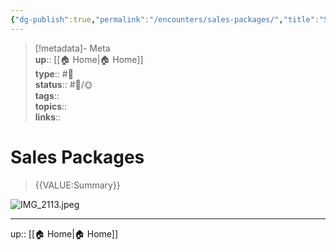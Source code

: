 ```yaml
---
{"dg-publish":true,"permalink":"/encounters/sales-packages/","title":"Sales Packages","tags":["📝","📝/🌞"]}
---
```



> [!metadata]- Meta  
> **up**:: [[🏠 Home\|🏠 Home]]  
> **type**:: #📝  
> **status**:: #📝/🌞  
> **tags**::  
> **topics**::  
> **links**::

# Sales Packages

> {{VALUE:Summary}}

![IMG_2113.jpeg](/img/user/Extras/Attachments/IMG_2113.jpeg)

---
up:: [[🏠 Home\|🏠 Home]]

